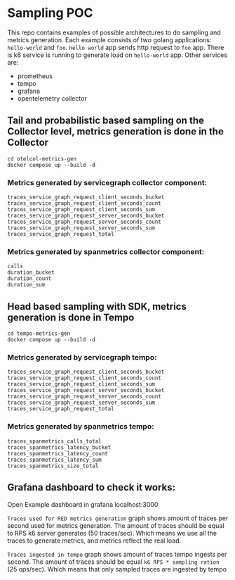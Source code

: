 # Sampling POC

This repo contains examples of possible architectures to do sampling and metrics generation.
Each example consists of two golang applications: `hello-world` and `foo`. `hello world` app sends http request to `foo` app.
There is k6 service is running to generate load on `hello-world` app.
Other services are:
- prometheus
- tempo
- grafana
- opentelemetry collector

## Tail and probabilistic based sampling on the Collector level, metrics generation is done in the Collector

```shell
cd otelcol-metrics-gen
docker compose up --build -d 
```

### Metrics generated by servicegraph collector component:
```
traces_service_graph_request_client_seconds_bucket
traces_service_graph_request_client_seconds_count
traces_service_graph_request_client_seconds_sum
traces_service_graph_request_server_seconds_bucket
traces_service_graph_request_server_seconds_count
traces_service_graph_request_server_seconds_sum
traces_service_graph_request_total`
```
### Metrics generated by spanmetrics collector component:
```
calls
duration_bucket
duration_count
duration_sum
```

## Head based sampling with SDK, metrics generation is done in Tempo 
```shell
cd tempo-metrics-gen
docker compose up --build -d
```

### Metrics generated by servicegraph tempo:
```
traces_service_graph_request_client_seconds_bucket
traces_service_graph_request_client_seconds_count
traces_service_graph_request_client_seconds_sum
traces_service_graph_request_server_seconds_bucket
traces_service_graph_request_server_seconds_count
traces_service_graph_request_server_seconds_sum
traces_service_graph_request_total
```

### Metrics generated by spanmetrics tempo:
```
traces_spanmetrics_calls_total
traces_spanmetrics_latency_bucket
traces_spanmetrics_latency_count
traces_spanmetrics_latency_sum
traces_spanmetrics_size_total
```

## Grafana dashboard to check it works:

Open Example dashboard in grafana localhost:3000

`Traces used for RED metrics generation` graph shows amount of traces per second used for metrics generation.
The amount of traces should be equal to RPS k6 server generates (50 traces/sec).
Which means we use all the traces to generate metrics, and metrics reflect the real load.

`Traces ingested in tempo` graph shows amount of traces tempo ingests per second.
The amount of traces should be equal `k6 RPS * sampling ration` (25 ops/sec).
Which means that only sampled traces are ingested by tempo
